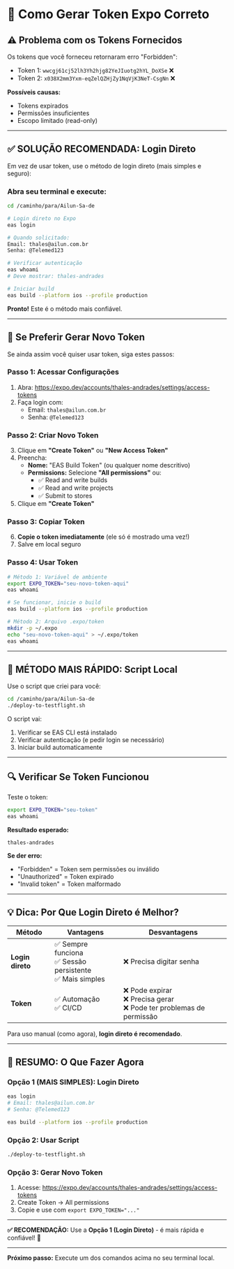 # 🔑 Como Gerar Token Expo Correto

## ⚠️ Problema com os Tokens Fornecidos

Os tokens que você forneceu retornaram erro "Forbidden":
- Token 1: `wwcgj61cj52lh3Yh2hjg82YeJIuotg2hYL_DoXSe` ❌
- Token 2: `x038X2mm3Yxm-eqZelQZHjZy1NqVjK3NeT-CsgNn` ❌

**Possíveis causas:**
- Tokens expirados
- Permissões insuficientes
- Escopo limitado (read-only)

---

## ✅ SOLUÇÃO RECOMENDADA: Login Direto

Em vez de usar token, use o método de login direto (mais simples e seguro):

### Abra seu terminal e execute:

```bash
cd /caminho/para/Ailun-Sa-de

# Login direto no Expo
eas login

# Quando solicitado:
Email: thales@ailun.com.br
Senha: @Telemed123

# Verificar autenticação
eas whoami
# Deve mostrar: thales-andrades

# Iniciar build
eas build --platform ios --profile production
```

**Pronto!** Este é o método mais confiável.

---

## 🔑 Se Preferir Gerar Novo Token

Se ainda assim você quiser usar token, siga estes passos:

### Passo 1: Acessar Configurações

1. Abra: https://expo.dev/accounts/thales-andrades/settings/access-tokens
2. Faça login com:
   - Email: `thales@ailun.com.br`
   - Senha: `@Telemed123`

### Passo 2: Criar Novo Token

3. Clique em **"Create Token"** ou **"New Access Token"**
4. Preencha:
   - **Nome:** "EAS Build Token" (ou qualquer nome descritivo)
   - **Permissions:** Selecione **"All permissions"** ou:
     - ✅ Read and write builds
     - ✅ Read and write projects
     - ✅ Submit to stores
5. Clique em **"Create Token"**

### Passo 3: Copiar Token

6. **Copie o token imediatamente** (ele só é mostrado uma vez!)
7. Salve em local seguro

### Passo 4: Usar Token

```bash
# Método 1: Variável de ambiente
export EXPO_TOKEN="seu-novo-token-aqui"
eas whoami

# Se funcionar, inicie o build
eas build --platform ios --profile production
```

```bash
# Método 2: Arquivo .expo/token
mkdir -p ~/.expo
echo "seu-novo-token-aqui" > ~/.expo/token
eas whoami
```

---

## 🚀 MÉTODO MAIS RÁPIDO: Script Local

Use o script que criei para você:

```bash
cd /caminho/para/Ailun-Sa-de
./deploy-to-testflight.sh
```

O script vai:
1. Verificar se EAS CLI está instalado
2. Verificar autenticação (e pedir login se necessário)
3. Iniciar build automaticamente

---

## 🔍 Verificar Se Token Funcionou

Teste o token:

```bash
export EXPO_TOKEN="seu-token"
eas whoami
```

**Resultado esperado:**
```
thales-andrades
```

**Se der erro:**
- "Forbidden" = Token sem permissões ou inválido
- "Unauthorized" = Token expirado
- "Invalid token" = Token malformado

---

## 💡 Dica: Por Que Login Direto é Melhor?

| Método | Vantagens | Desvantagens |
|--------|-----------|--------------|
| **Login direto** | ✅ Sempre funciona<br>✅ Sessão persistente<br>✅ Mais simples | ❌ Precisa digitar senha |
| **Token** | ✅ Automação<br>✅ CI/CD | ❌ Pode expirar<br>❌ Precisa gerar<br>❌ Pode ter problemas de permissão |

Para uso manual (como agora), **login direto é recomendado**.

---

## 🎯 RESUMO: O Que Fazer Agora

### Opção 1 (MAIS SIMPLES): Login Direto
```bash
eas login
# Email: thales@ailun.com.br
# Senha: @Telemed123

eas build --platform ios --profile production
```

### Opção 2: Usar Script
```bash
./deploy-to-testflight.sh
```

### Opção 3: Gerar Novo Token
1. Acesse: https://expo.dev/accounts/thales-andrades/settings/access-tokens
2. Create Token → All permissions
3. Copie e use com `export EXPO_TOKEN="..."`

---

**✅ RECOMENDAÇÃO:** Use a **Opção 1 (Login Direto)** - é mais rápida e confiável! 🚀

---

**Próximo passo:** Execute um dos comandos acima no seu terminal local.
